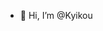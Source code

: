 - 👋 Hi, I’m @Kyikou

<!---
Kyikou/Kyikou is a ✨ special ✨ repository because its `README.md` (this file) appears on your GitHub profile.
You can click the Preview link to take a look at your changes.
--->
